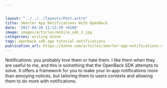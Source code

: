 ```yaml
---


layout: "../../../layouts/Post.astro"
title: Smarter App Notifications With OpenBack
date: '2017-04-28 11:13:30 +0100'
image: images/articles/mobile_sdk_2.jpg
categories: writing dzone
tags: openback sdk app tutorial notifications
publication_url: https://dzone.com/articles/smarter-app-notifications-with-openback
---
```


Notifications: you probably love them or hate them. I like them when they are useful to me, and this is something that the OpenBack SDK attempts to solve. It offers a framework for you to make your in-app notifications more than annoying notices, but tailoring them to users contexts and allowing them to do more with notifications.

